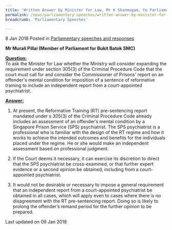 ```yaml
---
title: 'Written Answer by Minister for Law, Mr K Shanmugam, to Parliamentary Question on Offender''s Mental Condition Considered for Sentence of Reformative Training'
permalink: /news/parliamentary-speeches/written-answer-by-minister-for-law--mr-k-shanmugam--to-parliamen15/
breadcrumb: 'Parliamentary Speeches'

---
```



8 Jan 2018 Posted in [Parliamentary speeches and responses](/news/parliamentary-speeches)

**Mr Murali Pillai (Member of Parliament for Bukit Batok SMC)**

**<u>Question:</u>**  
To ask the Minister for Law whether the Ministry will consider expanding the requirement under section 305(3) of the Criminal Procedure Code that the court must call for and consider the Commissioner of Prisons' report on an offender's mental condition for imposition of a sentence of reformative training to include an independent report from a court-appointed psychiatrist.


**<u>Answer:</u>**

1. At present, the Reformative Training (RT) pre-sentencing report mandated under s 305(3) of the Criminal Procedure Code already includes an assessment of an offender’s mental condition by a Singapore Prison Service (SPS) psychiatrist. The SPS psychiatrist is a professional who is familiar with the design of the RT regime and how it works to achieve the intended outcomes and benefits for the individuals placed under the regime. He or she would make an independent assessment based on professional judgment.
 
2. If the Court deems it necessary, it can exercise its discretion to direct that the SPS psychiatrist be cross-examined, or that further expert evidence or a second opinion be obtained, including from a court-appointed psychiatrist.
 
3. It would not be desirable or necessary to impose a general requirement that an independent report from a court-appointed psychiatrist be obtained in all cases, which will apply even to cases where there is no disagreement with the RT pre-sentencing report.  Doing so is likely to prolong the offender’s remand period for the further opinion to be prepared.

<p class="right-side-updated">Last updated on 09 Jan 2018</p> 

